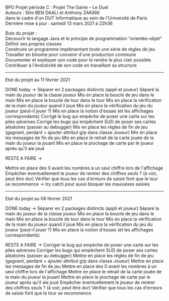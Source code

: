 
  BPO Projet période C : Projet The Game – Le Duel  
  Auteurs : Slim BEN DAALI et Anthony ZAKANI  
   dans le cadre d'un DUT Informatique au sein de l'Université de Paris  
  Dernière mise à jour : samedi 13 mars 2021 à 22h36  
  
  Buts du projet :   
  Découvrir le langage Java et le principe de programmation "orientée-objet"  
  Définir ses propres classes  
  Construire un programme implémentant toute une série de règles de jeu  
  Travailler en bînome pour convenir d'une production commune  
  Documenter et expliquer son code pour le rendre le plus clair possible  
  Contribuer à l'évolutivité de son code en travaillant sa structure  
  
-----------------------------------------------------------------------------------------------------

Etat du projet au 11 février 2021

DONE today -> 
Séparer en 2 packages distincts (appli et joueur)
Séparé la main du joueur de la classe joueur
Mis en place la boucle de jeu dans le main
Mis en place la boucle de tour dans le tour
Mis en place la vérification de la main du joueur quand il joue
Mis en place la vérification du jeu du joueur (peut-il jouer ?)
Mis en place la notion d'essais (et les affichages correspondants)
Corrigé le bug qui empêche de poser une carte sur les piles adverses
Corrigé les bugs qui empêchent SUD de poser ses cartes aléatoires (passer au debugger)
Mis en place les règles de fin de jeu (gagnant, perdant + ajouter attribut g/p dans classe Joueur)
Mis en place les messages de fin de jeu
Mis en place le retrait de la carte jouée de la main du joueur la jouant
Mis en place le piochage de carte par le joueur après qu'il aie joué

RESTE A FAIRE ->

Mettre en place des 0 avant les nombres à un seul chiffre lors de l'affichage 
Empêcher éventuellement le joueur de rentrer des chiffres seuls ? (à voir, peut être dur)
Vérifier que tous les cas d'erreurs de saisie font que le tour se recommence
-> try catch pour aussi bloquer les mauvaises saisies

-----------------------------------------------------------------------------------------------------------

Etat du projet au 08 février 2021

DONE today -> 
Séparer en 2 packages distincts (appli et joueur)
Séparé la main du joueur de la classe joueur
Mis en place la boucle de jeu dans le main
Mis en place la boucle de tour dans le tour
Mis en place la vérification de la main du joueur quand il joue
Mis en place la vérification du jeu du joueur (peut-il jouer ?)
Mis en place la notion d'essais (et les affichages correspondants)

RESTE A FAIRE ->
Corriger le bug qui empêche de poser une carte sur les piles adverses
Corriger les bugs qui empêchent SUD de poser ses cartes aléatoires (passer au debugger)
Mettre en place les règles de fin de jeu (gagnant, perdant + ajouter attribut g/p dans classe Joueur)
Mettre en place les messages de fin de jeu
Mettre en place des 0 avant les nombres à un seul chiffre lors de l'affichage 
Mettre en place le retrait de la carte jouée de la main du joueur la jouant
Mettre en place le piochage de carte par le joueur après qu'il aie joué
Empêcher éventuellement le joueur de rentrer des chiffres seuls ? (à voir, peut être dur)
Vérifier que tous les cas d'erreurs de saisie font que le tour se recommence

